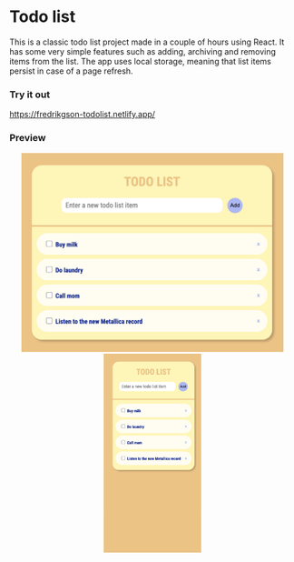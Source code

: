 # Todo list
This is a classic todo list project made in a couple of hours using React. It has some very simple features such as adding, archiving and removing items from the list. The app uses local storage, meaning that list items persist in case of a page refresh.

### Try it out
https://fredrikgson-todolist.netlify.app/

### Preview
<p align="center">
  <img src="preview/desktop.png" height="350" title="Todo list on desktop">
  <img src="preview/mobile.png" height="350" title="Todo list on mobile">
</p>
